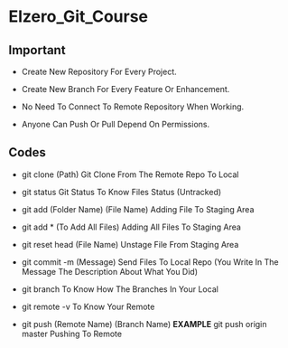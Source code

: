 # Elzero_Git_Course

## Important

- Create New Repository For Every Project.

- Create New Branch For Every Feature Or Enhancement.

- No Need To Connect To Remote Repository When Working.

- Anyone Can Push Or Pull Depend On Permissions.

## Codes

- git clone (Path)
  Git Clone From The Remote Repo To Local

- git status
  Git Status To Know Files Status (Untracked)

- git add (Folder Name) (File Name)
  Adding File To Staging Area

- git add \* (To Add All Files)
  Adding All Files To Staging Area

- git reset head (File Name)
  Unstage File From Staging Area

- git commit -m (Message)
  Send Files To Local Repo (You Write In The Message The Description About What You Did)

- git branch
  To Know How The Branches In Your Local

- git remote -v
  To Know Your Remote

- git push (Remote Name) (Branch Name)
  **EXAMPLE** git push origin master
  Pushing To Remote
